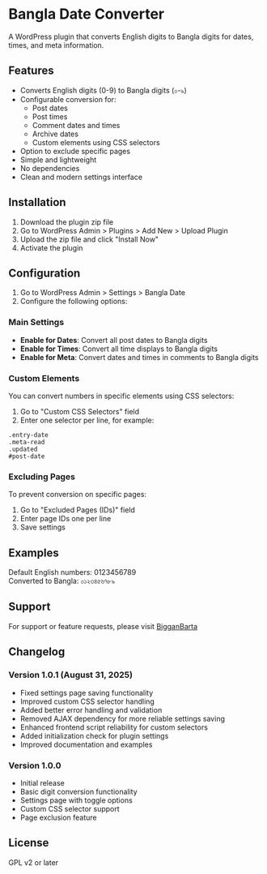 # Bangla Date Converter

A WordPress plugin that converts English digits to Bangla digits for dates, times, and meta information.

## Features

- Converts English digits (0-9) to Bangla digits (০-৯)
- Configurable conversion for:
  - Post dates
  - Post times
  - Comment dates and times
  - Archive dates
  - Custom elements using CSS selectors
- Option to exclude specific pages
- Simple and lightweight
- No dependencies
- Clean and modern settings interface

## Installation

1. Download the plugin zip file
2. Go to WordPress Admin > Plugins > Add New > Upload Plugin
3. Upload the zip file and click "Install Now"
4. Activate the plugin

## Configuration

1. Go to WordPress Admin > Settings > Bangla Date
2. Configure the following options:

### Main Settings

- **Enable for Dates**: Convert all post dates to Bangla digits
- **Enable for Times**: Convert all time displays to Bangla digits
- **Enable for Meta**: Convert dates and times in comments to Bangla digits

### Custom Elements

You can convert numbers in specific elements using CSS selectors:

1. Go to "Custom CSS Selectors" field
2. Enter one selector per line, for example:
```
.entry-date
.meta-read
.updated
#post-date
```

### Excluding Pages

To prevent conversion on specific pages:

1. Go to "Excluded Pages (IDs)" field
2. Enter page IDs one per line
3. Save settings

## Examples

Default English numbers: 0123456789  
Converted to Bangla: ০১২৩৪৫৬৭৮৯

## Support

For support or feature requests, please visit [BigganBarta](https://bigganbarta.org)

## Changelog

### Version 1.0.1 (August 31, 2025)
- Fixed settings page saving functionality
- Improved custom CSS selector handling
- Added better error handling and validation
- Removed AJAX dependency for more reliable settings saving
- Enhanced frontend script reliability for custom selectors
- Added initialization check for plugin settings
- Improved documentation and examples

### Version 1.0.0
- Initial release
- Basic digit conversion functionality
- Settings page with toggle options
- Custom CSS selector support
- Page exclusion feature

## License

GPL v2 or later
